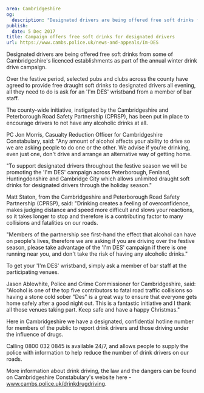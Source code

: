 ```yaml
area: Cambridgeshire
og:
  description: "Designated drivers are being offered free soft drinks from some of Cambridgeshire\u2019s licenced establishments as part of the annual winter drink drive campaign."
publish:
  date: 5 Dec 2017
title: Campaign offers free soft drinks for designated drivers
url: https://www.cambs.police.uk/news-and-appeals/Im-DES
```

Designated drivers are being offered free soft drinks from some of Cambridgeshire's licenced establishments as part of the annual winter drink drive campaign.

Over the festive period, selected pubs and clubs across the county have agreed to provide free draught soft drinks to designated drivers all evening, all they need to do is ask for an 'I'm DES' wristband from a member of bar staff.

The county-wide initiative, instigated by the Cambridgeshire and Peterborough Road Safety Partnership (CPRSP), has been put in place to encourage drivers to not have any alcoholic drinks at all.

PC Jon Morris, Casualty Reduction Officer for Cambridgeshire Constabulary, said: "Any amount of alcohol affects your ability to drive so we are asking people to do one or the other. We advise if you're drinking, even just one, don't drive and arrange an alternative way of getting home.

"To support designated drivers throughout the festive season we will be promoting the 'I'm DES' campaign across Peterborough, Fenland, Huntingdonshire and Cambridge City which allows unlimited draught soft drinks for designated drivers through the holiday season."

Matt Staton, from the Cambridgeshire and Peterborough Road Safety Partnership (CPRSP), said: "Drinking creates a feeling of overconfidence, makes judging distance and speed more difficult and slows your reactions, so it takes longer to stop and therefore is a contributing factor to many collisions and fatalities on our roads.

"Members of the partnership see first-hand the effect that alcohol can have on people's lives, therefore we are asking if you are driving over the festive season, please take advantage of the 'I'm DES' campaign if there is one running near you, and don't take the risk of having any alcoholic drinks."

To get your 'I'm DES' wristband, simply ask a member of bar staff at the participating venues.

Jason Ablewhite, Police and Crime Commissioner for Cambridgeshire, said: "Alcohol is one of the top five contributors to fatal road traffic collisions so having a stone cold sober "Des" is a great way to ensure that everyone gets home safely after a good night out. This is a fantastic initiative and I thank all those venues taking part. Keep safe and have a happy Christmas."

Here in Cambridgeshire we have a designated, confidential hotline number for members of the public to report drink drivers and those driving under the influence of drugs.

Calling 0800 032 0845 is available 24/7, and allows people to supply the police with information to help reduce the number of drink drivers on our roads.

More information about drink driving, the law and the dangers can be found on Cambridgeshire Constabulary's website here - www.cambs.police.uk/drinkdrugdriving.
